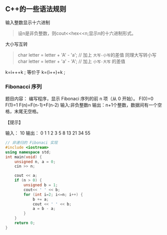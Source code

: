 ## C++的一些语法规则

输入整数显示十六进制
> 设n是非负整数，则cout<<hex<<n;显示n的十六进制形式。

大小写互转
> char letter = letter + 'A' - 'a';       // 加上 `大写-小写`的差值
> 同理大写转小写  char letter = letter + 'a' - 'A'; // 加上 `小写-大写` 的差值

k=i+++k ; 等价于 k=(i++)+k ;

### Fibonacci 序列

题目内容：
编写程序，显示 Fibonaci 序列的前 n 项（从 0 开始）。
F(0)=0
F(1)=1
F(n)=F(n-1)+F(n-2)
输入:非负整数n
输出：n+1个整数，数据间有一个空格，末尾无空格。

【提示】

输入：
10
输出：
0 1 1 2 3 5 8 13 21 34 55

```cpp
// 非递归的 Fibonaci 实现
#include <iostream>
using namespace std;
int main(void) {
    unsigned n, a = 0;
    cin >> n;

    cout << a;
    if (n > 0) {
        unsigned b = 1;
        cout<< ' ' << b;
        for (int i=2; i<=n; i++) {
            b += a;
            cout << ' ' << b;
            a = b - a;
        }
    }
    return 0;
}
```
